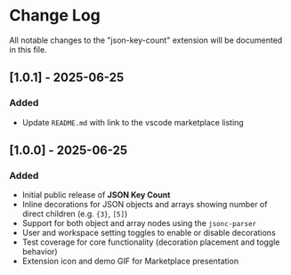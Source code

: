 # Change Log

All notable changes to the "json-key-count" extension will be documented in this file.

## [1.0.1] - 2025-06-25

### Added
- Update `README.md` with link to the vscode marketplace listing

## [1.0.0] - 2025-06-25

### Added
- Initial public release of **JSON Key Count**
- Inline decorations for JSON objects and arrays showing number of direct children (e.g. `{3}`, `[5]`)
- Support for both object and array nodes using the `jsonc-parser`
- User and workspace setting toggles to enable or disable decorations
- Test coverage for core functionality (decoration placement and toggle behavior)
- Extension icon and demo GIF for Marketplace presentation